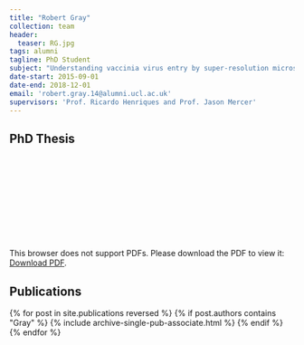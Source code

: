 ```yaml
---
title: "Robert Gray"
collection: team
header:
  teaser: RG.jpg
tags: alumni
tagline: PhD Student
subject: "Understanding vaccinia virus entry by super-resolution microscopy and particle averaging"
date-start: 2015-09-01
date-end: 2018-12-01
email: 'robert.gray.14@alumni.ucl.ac.uk'
supervisors: 'Prof. Ricardo Henriques and Prof. Jason Mercer'
---
```


<h2> PhD Thesis</h2>

<object data="https://discovery.ucl.ac.uk/cgi/users/login?target=https%3A%2F%2Fdiscovery.ucl.ac.uk%2Fid%2Feprint%2F10067473%2F1%2FRGthesis.pdf" type="application/pdf" width="300px" height="300px">
    <embed src="https://discovery.ucl.ac.uk/cgi/users/login?target=https%3A%2F%2Fdiscovery.ucl.ac.uk%2Fid%2Feprint%2F10067473%2F1%2FRGthesis.pdf">
        <p>This browser does not support PDFs. Please download the PDF to view it: <a href="https://discovery.ucl.ac.uk/cgi/users/login?target=https%3A%2F%2Fdiscovery.ucl.ac.uk%2Fid%2Feprint%2F10067473%2F1%2FRGthesis.pdf">Download PDF</a>.</p>
    </embed>
</object>

<h2> Publications </h2>
{% for post in site.publications reversed %}
  {% if post.authors contains "Gray" %}
    {% include archive-single-pub-associate.html %}
  {% endif %}
{% endfor %}
